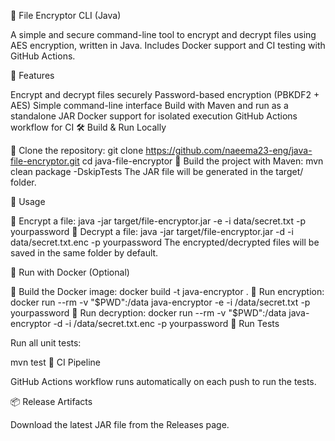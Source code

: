 🔐 File Encryptor CLI (Java)

A simple and secure command-line tool to encrypt and decrypt files using AES encryption, written in Java.
Includes Docker support and CI testing with GitHub Actions.

🚀 Features

Encrypt and decrypt files securely
Password-based encryption (PBKDF2 + AES)
Simple command-line interface
Build with Maven and run as a standalone JAR
Docker support for isolated execution
GitHub Actions workflow for CI
🛠️ Build & Run Locally

🔧 Clone the repository:
git clone https://github.com/naeema23-eng/java-file-encryptor.git
cd java-file-encryptor
🔧 Build the project with Maven:
mvn clean package -DskipTests
The JAR file will be generated in the target/ folder.

🔑 Usage

🔐 Encrypt a file:
java -jar target/file-encryptor.jar -e -i data/secret.txt -p yourpassword
🔐 Decrypt a file:
java -jar target/file-encryptor.jar -d -i data/secret.txt.enc -p yourpassword
The encrypted/decrypted files will be saved in the same folder by default.

🐳 Run with Docker (Optional)

🔧 Build the Docker image:
docker build -t java-encryptor .
🔐 Run encryption:
docker run --rm -v "$PWD":/data java-encryptor -e -i /data/secret.txt -p yourpassword
🔐 Run decryption:
docker run --rm -v "$PWD":/data java-encryptor -d -i /data/secret.txt.enc -p yourpassword
🧪 Run Tests

Run all unit tests:

mvn test
🔄 CI Pipeline

GitHub Actions workflow runs automatically on each push to run the tests.

📦 Release Artifacts

Download the latest JAR file from the Releases page.
